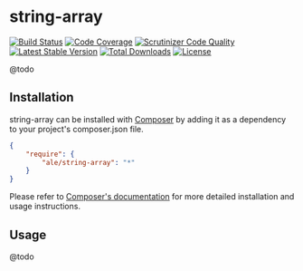 # string-array

[![Build Status](https://travis-ci.org/alanevans/string-array.svg?branch=master)](https://travis-ci.org/alanevans/string-array)
[![Code Coverage](https://scrutinizer-ci.com/g/alanevans/string-array/badges/coverage.png?b=master)](https://scrutinizer-ci.com/g/alanevans/string-array/?branch=master)
[![Scrutinizer Code Quality](https://scrutinizer-ci.com/g/alanevans/string-array/badges/quality-score.png?b=master)](https://scrutinizer-ci.com/g/alanevans/string-array/?branch=master)
[![Latest Stable Version](https://poser.pugx.org/alanevans/string-array/v/stable.svg)](https://packagist.org/packages/alanevans/string-array)
[![Total Downloads](https://poser.pugx.org/alanevans/string-array/downloads.svg)](https://packagist.org/packages/alanevans/string-array)
[![License](https://poser.pugx.org/alanevans/string-array/license.svg)](https://packagist.org/packages/alanevans/string-array)

@todo

## Installation

string-array can be installed with [Composer](http://getcomposer.org)
by adding it as a dependency to your project's composer.json file.

```json
{
    "require": {
        "ale/string-array": "*"
    }
}
```

Please refer to [Composer's documentation](https://github.com/composer/composer/blob/master/doc/00-intro.md#introduction)
for more detailed installation and usage instructions.

## Usage

@todo
